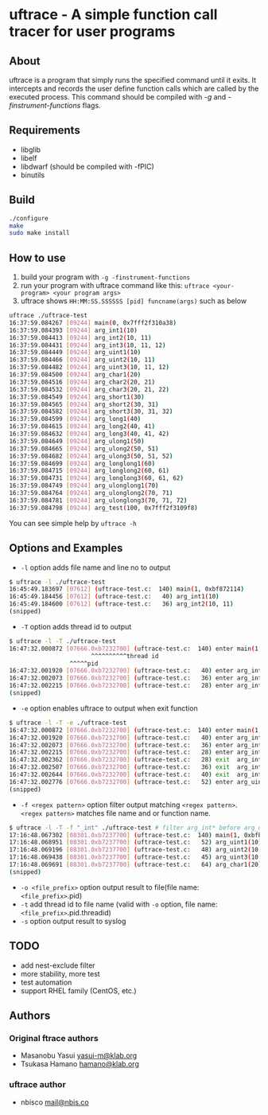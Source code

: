 # uftrace - A simple function call tracer for user programs

## About
uftrace is a program that simply runs the specified command until it
exits. It intercepts and records the user define function calls which are
called by the executed process. 
This command should be compiled with _-g_ and _-finstrument-functions_
flags.

## Requirements
- libglib
- libelf
- libdwarf (should be compiled with -fPIC)
- binutils

## Build
```sh
./configure 
make
sudo make install
```

## How to use
1. build your program with ``-g -finstrument-functions``
1. run your program with uftrace command like this: ``uftrace <your-program> <your program args>``
1. uftrace shows ``HH:MM:SS.SSSSSS [pid] funcname(args)`` such as below

```sh
uftrace ./uftrace-test
16:37:59.084267 [09244] main(0, 0x7fff2f310a38)
16:37:59.084393 [09244] arg_int1(10)
16:37:59.084413 [09244] arg_int2(10, 11)
16:37:59.084431 [09244] arg_int3(10, 11, 12)
16:37:59.084449 [09244] arg_uint1(10)
16:37:59.084466 [09244] arg_uint2(10, 11)
16:37:59.084482 [09244] arg_uint3(10, 11, 12)
16:37:59.084500 [09244] arg_char1(20)
16:37:59.084516 [09244] arg_char2(20, 21)
16:37:59.084532 [09244] arg_char3(20, 21, 22)
16:37:59.084549 [09244] arg_short1(30)
16:37:59.084565 [09244] arg_short2(30, 31)
16:37:59.084582 [09244] arg_short3(30, 31, 32)
16:37:59.084599 [09244] arg_long1(40)
16:37:59.084615 [09244] arg_long2(40, 41)
16:37:59.084632 [09244] arg_long3(40, 41, 42)
16:37:59.084649 [09244] arg_ulong1(50)
16:37:59.084665 [09244] arg_ulong2(50, 51)
16:37:59.084682 [09244] arg_ulong3(50, 51, 52)
16:37:59.084699 [09244] arg_longlong1(60)
16:37:59.084715 [09244] arg_longlong2(60, 61)
16:37:59.084731 [09244] arg_longlong3(60, 61, 62)
16:37:59.084749 [09244] arg_ulonglong1(70)
16:37:59.084764 [09244] arg_ulonglong2(70, 71)
16:37:59.084781 [09244] arg_ulonglong3(70, 71, 72)
16:37:59.084798 [09244] arg_test(100, 0x7fff2f3109f8)
```

You can see simple help by ``uftrace -h``

## Options and Examples
- ``-l`` option adds file name and line no to output

```sh
$ uftrace -l ./uftrace-test
16:45:49.183697 [07612] (uftrace-test.c:  140) main(1, 0xbf872114)
16:45:49.184456 [07612] (uftrace-test.c:   40) arg_int1(10)
16:45:49.184600 [07612] (uftrace-test.c:   36) arg_int2(10, 11)
(snipped)
```

- ``-T`` option adds thread id to output

```sh
$ uftrace -l -T ./uftrace-test
16:47:32.000872 [07666.0xb7232700] (uftrace-test.c:  140) enter main(1, 0xbfe35034)
                       ^^^^^^^^^^thread id
                 ^^^^^pid
16:47:32.001920 [07666.0xb7232700] (uftrace-test.c:   40) enter arg_int1(10)
16:47:32.002073 [07666.0xb7232700] (uftrace-test.c:   36) enter arg_int2(10, 11)
16:47:32.002215 [07666.0xb7232700] (uftrace-test.c:   28) enter arg_int3(10, 11, 12)
(snipped)
```

- ``-e`` option enables uftrace to output when exit function

```sh
$ uftrace -l -T -e ./uftrace-test
16:47:32.000872 [07666.0xb7232700] (uftrace-test.c:  140) enter main(1, 0xbfe35034)
16:47:32.001920 [07666.0xb7232700] (uftrace-test.c:   40) enter arg_int1(10)
16:47:32.002073 [07666.0xb7232700] (uftrace-test.c:   36) enter arg_int2(10, 11)
16:47:32.002215 [07666.0xb7232700] (uftrace-test.c:   28) enter arg_int3(10, 11, 12)
16:47:32.002362 [07666.0xb7232700] (uftrace-test.c:   28) exit  arg_int3(10, 11, 12)
16:47:32.002507 [07666.0xb7232700] (uftrace-test.c:   36) exit  arg_int2(10, 11)
16:47:32.002644 [07666.0xb7232700] (uftrace-test.c:   40) exit  arg_int1(10)
16:47:32.002776 [07666.0xb7232700] (uftrace-test.c:   52) enter arg_uint1(10)
(snipped)
```

- ``-f <regex pattern>`` option filter output matching ``<regex pattern>``. ``<regex pattern>`` matches file name and or function name.

```sh
$ uftrace -l -T -f "_int" ./uftrace-test # filter arg_int* before arg_uint*
17:16:48.067302 [08301.0xb7237700] (uftrace-test.c:  140) main(1, 0xbfb7dc44)
17:16:48.068951 [08301.0xb7237700] (uftrace-test.c:   52) arg_uint1(10)
17:16:48.069196 [08301.0xb7237700] (uftrace-test.c:   48) arg_uint2(10, 11)
17:16:48.069438 [08301.0xb7237700] (uftrace-test.c:   45) arg_uint3(10, 11, 12)
17:16:48.069691 [08301.0xb7237700] (uftrace-test.c:   64) arg_char1(20)
(snipped)
```
- ``-o <file_prefix>`` option output result to file(file name: ``<file_prefix>``.pid)
 - ``-t`` add thread id to file name (valid with ``-o`` option, file name: ``<file_prefix>``.pid.threadid)
- ``-s`` option output result to syslog

## TODO
- add nest-exclude filter
- more stability, more test
- test automation
- support RHEL family (CentOS, etc.)



## Authors
### Original ftrace authors
- Masanobu Yasui <yasui-m@klab.org>
- Tsukasa Hamano <hamano@klab.org>

### uftrace author
- nbisco <mail@nbis.co>
